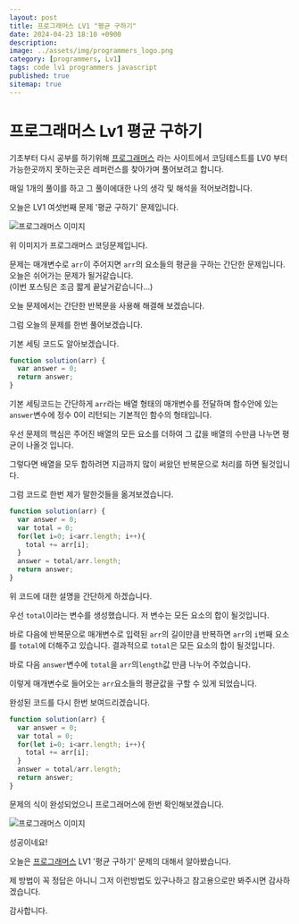 ```yaml
---
layout: post
title: 프로그래머스 LV1 "평균 구하기"
date: 2024-04-23 18:10 +0900
description: 
image: ../assets/img/programmers_logo.png
category: [programmers, Lv1]
tags: code lv1 programmers javascript
published: true
sitemap: true
---
```


# 프로그래머스 Lv1 평균 구하기

  기초부터 다시 공부를 하기위해 [프로그래머스](https://programmers.co.kr/) 라는 사이트에서
  코딩테스트를 LV0 부터 가능한곳까지 못하는곳은 레퍼런스를 찾아가며 풀어보려고 합니다.
  
  매일 1개의 풀이를 하고 그 풀이에대한 나의 생각 및 해석을 적어보려합니다.

  오늘은 LV1 여섯번째 문제 '평균 구하기' 문제입니다.

  ![프로그래머스 이미지](/assets/img/post26_01.jpg)

  위 이미지가 프로그래머스 코딩문제입니다.
  
  문제는 매개변수로 `arr`이 주어지면 `arr`의 요소들의 평균을 구하는 간단한 문제입니다. 오늘은 쉬어가는 문제가 될거같습니다.   
  (이번 포스팅은 조금 짧게 끝날거같습니다...)

  오늘 문제에서는 간단한 반복문을 사용해 해결해 보겠습니다.

  그럼 오늘의 문제를 한번 풀어보겠습니다.

  기본 세팅 코드도 알아보겠습니다.
  
```javascript
function solution(arr) {
  var answer = 0;
  return answer;
}
```

기본 세팅코드는 간단하게 `arr`라는 배열 형태의 매개변수를 전달하며 함수안에 있는 `answer`변수에 정수 0이 리턴되는 기본적인 함수의 형태입니다.

우선 문제의 핵심은 주어진 배열의 모든 요소를 더하여 그 값을 배열의 수만큼 나누면 평균이 나올것 입니다.

그렇다면 배열을 모두 합하려면 지금까지 많이 써왔던 반복문으로 처리를 하면 될것입니다.

그럼 코드로 한번 제가 말한것들을 옮겨보겠습니다.

```javascript
function solution(arr) {
  var answer = 0;
  var total = 0;
  for(let i=0; i<arr.length; i++){
    total += arr[i];
  }
  answer = total/arr.length;
  return answer;
}
```

위 코드에 대한 설명을 간단하게 하겠습니다.

우선 `total`이라는 변수를 생성했습니다. 저 변수는 모든 요소의 합이 될것입니다.

바로 다음에 반복문으로 매개변수로 입력된 `arr`의 길이만큼 반복하면 `arr`의 `i`번째 요소를 `total`에 더해주고 있습니다.
결과적으로 `total`은 모든 요소의 합이 될것입니다.

바로 다음 `answer`변수에 `total`을 `arr`의`length`값 만큼 나누어 주었습니다.

이렇게 매개변수로 들어오는 `arr`요소들의 평균값을 구할 수 있게 되었습니다.

완성된 코드를 다시 한번 보여드리겠습니다.

```javascript
function solution(arr) {
  var answer = 0;
  var total = 0;
  for(let i=0; i<arr.length; i++){
    total += arr[i];
  }
  answer = total/arr.length;
  return answer;
}
```

문제의 식이 완성되었으니 프로그래머스에 한번 확인해보겠습니다.

![프로그래머스 이미지](/assets/img/post26_02.jpg)

성공이네요!

오늘은 [프로그래머스](https://programmers.co.kr/) LV1 '평균 구하기' 문제의 대해서 알아봤습니다.

제 방법이 꼭 정답은 아니니 그저 이런방법도 있구나하고 참고용으로만 봐주시면 감사하겠습니다.

감사합니다.